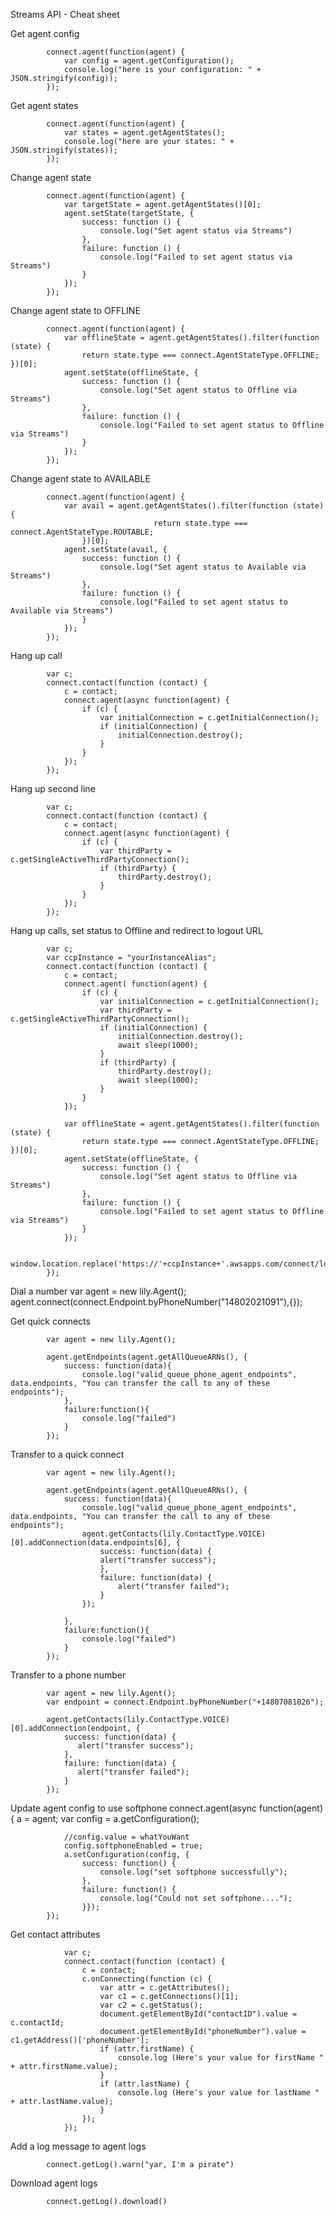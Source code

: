 Streams API - Cheat sheet

Get agent config

			connect.agent(function(agent) {
				var config = agent.getConfiguration();
				console.log("here is your configuration: " + JSON.stringify(config));
			});

Get agent states

			connect.agent(function(agent) {
				var states = agent.getAgentStates();
				console.log("here are your states: " + JSON.stringify(states));
			});

Change agent state

			connect.agent(function(agent) {
				var targetState = agent.getAgentStates()[0];
				agent.setState(targetState, {
					success: function () {
						console.log("Set agent status via Streams")
					},
					failure: function () {
						console.log("Failed to set agent status via Streams")
					}
                });
            });
	
	
Change agent state to OFFLINE

			connect.agent(function(agent) {	
				var offlineState = agent.getAgentStates().filter(function (state) { 
					return state.type === connect.AgentStateType.OFFLINE; })[0];
				agent.setState(offlineState, {
					success: function () {
						console.log("Set agent status to Offline via Streams")
					},
					failure: function () {
						console.log("Failed to set agent status to Offline via Streams")
					}
				});
			});
			
Change agent state to AVAILABLE

			connect.agent(function(agent) {	
				var avail = agent.getAgentStates().filter(function (state) {
									return state.type === connect.AgentStateType.ROUTABLE;
					})[0];
				agent.setState(avail, {
					success: function () {
						console.log("Set agent status to Available via Streams")
					},
					failure: function () {
						console.log("Failed to set agent status to Available via Streams")
					}
				});
			});


Hang up call

            var c;
			connect.contact(function (contact) {
				c = contact;
				connect.agent(async function(agent) {
					if (c) {
						var initialConnection = c.getInitialConnection();
						if (initialConnection) {
							initialConnection.destroy();
						}
					}
				});
			});

Hang up second line

            var c;
			connect.contact(function (contact) {
				c = contact;
				connect.agent(async function(agent) {
					if (c) {
						var thirdParty = c.getSingleActiveThirdPartyConnection();
						if (thirdParty) {
							thirdParty.destroy();
						}
					}
				});
			});
			
			
Hang up calls, set status to Offline and redirect to logout URL

            var c;
			var ccpInstance = "yourInstanceAlias";
			connect.contact(function (contact) {
				c = contact;
				connect.agent( function(agent) {
					if (c) {
						var initialConnection = c.getInitialConnection();
						var thirdParty = c.getSingleActiveThirdPartyConnection();
						if (initialConnection) {
							initialConnection.destroy();
							await sleep(1000);
						}
						if (thirdParty) {
							thirdParty.destroy();
							await sleep(1000);
						}
					}
				});
				
				var offlineState = agent.getAgentStates().filter(function (state) { 
					return state.type === connect.AgentStateType.OFFLINE; })[0];
				agent.setState(offlineState, {
					success: function () {
						console.log("Set agent status to Offline via Streams")
					},
					failure: function () {
						console.log("Failed to set agent status to Offline via Streams")
					}
				});
				
				window.location.replace('https://'+ccpInstance+'.awsapps.com/connect/logout');
			});
			

Dial a number
			var agent = new lily.Agent();
			agent.connect(connect.Endpoint.byPhoneNumber("14802021091"),{});


Get quick connects

			var agent = new lily.Agent();

			agent.getEndpoints(agent.getAllQueueARNs(), {
				success: function(data){ 
					console.log("valid_queue_phone_agent_endpoints", data.endpoints, "You can transfer the call to any of these endpoints");
				},
				failure:function(){
					console.log("failed")
				}
			});


Transfer to a quick connect

			var agent = new lily.Agent();

			agent.getEndpoints(agent.getAllQueueARNs(), {
				success: function(data){ 
					console.log("valid_queue_phone_agent_endpoints", data.endpoints, "You can transfer the call to any of these endpoints");
					agent.getContacts(lily.ContactType.VOICE)[0].addConnection(data.endpoints[6], {
						success: function(data) {
						alert("transfer success");
						},
						failure: function(data) {
							alert("transfer failed");
						}
					});
					
				},
				failure:function(){
					console.log("failed")
				}
			});


Transfer to a phone number

			var agent = new lily.Agent();
			var endpoint = connect.Endpoint.byPhoneNumber("+14807081026");

			agent.getContacts(lily.ContactType.VOICE)[0].addConnection(endpoint, {
				success: function(data) {
				   alert("transfer success");
				},
				failure: function(data) {
				   alert("transfer failed");
				}
			});
	
Update agent config to use softphone
			connect.agent(async function(agent) {
				a = agent;
				var config = a.getConfiguration(); 
				
				//config.value = whatYouWant
				config.softphoneEnabled = true; 
				a.setConfiguration(config, { 
					success: function()	{ 
						console.log("set softphone successfully"); 
					}, 
					failure: function() {
						console.log("Could not set softphone...."); 
					}});
			});

Get contact attributes

                var c;
                connect.contact(function (contact) {
                    c = contact;
                    c.onConnecting(function (c) {
                        var attr = c.getAttributes();
                        var c1 = c.getConnections()[1];
                        var c2 = c.getStatus();
                        document.getElementById("contactID").value = c.contactId;
                        document.getElementById("phoneNumber").value = c1.getAddress()['phoneNumber'];
                        if (attr.firstName) {
                            console.log (Here's your value for firstName " + attr.firstName.value);
                        }
                        if (attr.lastName) {
                            console.log (Here's your value for lastName " + attr.lastName.value);
                        }
                    });
				});

Add a log message to agent logs

			connect.getLog().warn("yar, I'm a pirate")

Download agent logs

			connect.getLog().download()